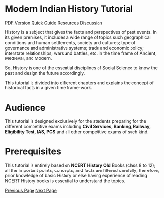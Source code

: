 # Modern Indian History Tutorial
[PDF Version](../modern_indian_history/modern_indian_history_pdf_version.md)
[Quick Guide](../modern_indian_history/modern_indian_history_quick_guide.md)
[Resources](../modern_indian_history/modern_indian_history_useful_resources.md)
[Discussion](../modern_indian_history/modern_indian_history_discussion.md)

History is a subject that gives the facts and perspectives of past events. In its given premises, it includes a wide range of topics such geographical conditions and human settlements, society and cultures; type of governance and administrative systems; trade and economic policy; interstate relationships; wars and battles, etc. in the time frame of Ancient, Medieval, and Modern.

So, History is one of the essential disciplines of Social Science to know the past and design the future accordingly.

This tutorial is divided into different chapters and explains the concept of historical facts in a given time frame-work.

# Audience
This tutorial is designed exclusively for the students preparing for the different competitive exams including **Civil Services, Banking, Railway, Eligibility Test, IAS, PCS** and all other competitive exams of such kind.

# Prerequisites
This tutorial is entirely based on **NCERT History Old** Books (class 8 to 12); all the important points, concepts, and facts are filtered carefully; therefore, prior knowledge of basic History or else having experience of reading NCERT History books is essential to understand the topics.


[Previous Page](../modern_indian_history/index.md) [Next Page](../modern_indian_history/modern_indian_history_decline_of_mughal_empire.md) 

